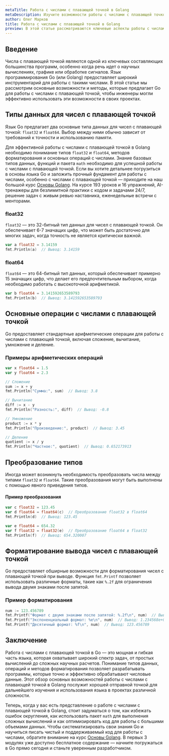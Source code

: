 ```yaml
---
metaTitle: Работа с числами с плавающей точкой в Golang
metaDescription: Изучите возможности работы с числами с плавающей точкой в Go включая основные типы данных такие как float32 и float64 методы форматирования и основные операции с числами
author: Олег Марков
title: Работа с числами с плавающей точкой в Golang
preview: В этой статье рассматриваются ключевые аспекты работы с числами с плавающей точкой в языке программирования Go включая типы данных и форматирование
---
```


## Введение

Числа с плавающей точкой являются одной из ключевых составляющих большинства программ, особенно когда речь идет о научных вычислениях, графике или обработке сигналов. Язык программирования Go (или Golang) предоставляет широкий инструментарий для работы с такими числами. В этой статье мы рассмотрим основные возможности и методы, которые предлагает Go для работы с числами с плавающей точкой, чтобы инженеры могли эффективно использовать эти возможности в своих проектах.

## Типы данных для чисел с плавающей точкой

Язык Go предлагает два основные типа данных для чисел с плавающей точкой: `float32` и `float64`. Выбор между ними обычно зависит от требований к точности и использованию памяти.

Для эффективной работы с числами с плавающей точкой в Golang необходимо понимание типов `float32` и `float64`, методов форматирования и основных операций с числами. Знание базовых типов данных, функций и пакета `math` необходимо для успешной работы с числами с плавающей точкой. Если вы хотите детальнее погрузиться в основы языка Go и заложить прочный фундамент для работы с числами, особенно с числами с плавающей точкой — приходите на наш большой курс [Основы Golang](https://purpleschool.ru/course/go-basics?utm_source=knowledgebase&utm_medium=text&utm_campaign=rabota-s-chislami-s-plavayushchey-tochkoy-v-golang). На курсе 193 уроков и 16 упражнений, AI-тренажеры для безлимитной практики с кодом и задачами 24/7, решение задач с живым ревью наставника, еженедельные встречи с менторами.

### float32

`float32` — это 32-битный тип данных для чисел с плавающей точкой. Он обеспечивает 6-7 значащих цифр, что может быть достаточно для многих задач, когда точность не является критически важной.

```go
var a float32 = 3.14159
fmt.Println(a)  // Вывод: 3.14159
```

### float64

`float64` — это 64-битный тип данных, который обеспечивает примерно 15 значащих цифр, что делает его предпочтительным выбором, когда необходимо работать с высокоточной арифметикой.

```go
var b float64 = 3.141592653589793
fmt.Println(b)  // Вывод: 3.141592653589793
```

## Основные операции с числами с плавающей точкой

Go предоставляет стандартные арифметические операции для работы с числами с плавающей точкой, включая сложение, вычитание, умножение и деление.

### Примеры арифметических операций

```go
var x float64 = 1.5
var y float64 = 2.3

// Сложение
sum := x + y
fmt.Println("Сумма:", sum)  // Вывод: 3.8

// Вычитание
diff := x - y
fmt.Println("Разность:", diff)  // Вывод: -0.8

// Умножение
product := x * y
fmt.Println("Произведение:", product)  // Вывод: 3.45

// Деление
quotient := x / y
fmt.Println("Частное:", quotient)  // Вывод: 0.652173913
```

## Преобразование типов

Иногда может возникнуть необходимость преобразовать числа между типами `float32` и `float64`. Такие преобразования могут быть выполнены с помощью явного приведения типов.

#### Пример преобразования

```go
var c float32 = 123.45
var d float64 = float64(c)  // Преобразование float32 в float64
fmt.Println(d)  // Вывод: 123.45

var e float64 = 654.32
var f float32 = float32(e)  // Преобразование float64 в float32
fmt.Println(f)  // Вывод: 654.320007
```

## Форматирование вывода чисел с плавающей точкой

Go предоставляет обширные возможности для форматирования чисел с плавающей точкой при выводе. Функция `fmt.Printf` позволяет использовать различные форматы, такие как `%.2f` для ограничения вывода двумя знаками после запятой.

### Пример форматирования

```go
num := 123.456789
fmt.Printf("Формат с двумя знаками после запятой: %.2f\n", num)  // Вывод: 123.46
fmt.Printf("Экспоненциальный формат: %e\n", num)  // Вывод: 1.234568e+02
fmt.Printf("Десятичный формат: %f\n", num)  // Вывод: 123.456789
```

## Заключение

Работа с числами с плавающей точкой в Go — это мощная и гибкая часть языка, которая охватывает широкий спектр задач, от простых вычислений до сложных научных расчетов. Понимание типов данных, операций и методов форматирования позволяет разрабатывать программы, которые точно и эффективно обрабатывают числовые данные. Этот обзор основных возможностей работы с числами с плавающей точкой в Golang послужит хорошей отправной точкой для дальнейшего изучения и использования языка в проектах различной сложности.

Теперь, когда у вас есть представление о работе с числами с плавающей точкой в Golang, стоит задуматься о том, как избежать ошибок округления, как использовать пакет `math` для выполнения сложных вычислений и как оптимизировать код для работы с большими объемами данных. Чтобы систематизировать свои знания Go и научиться писать чистый и поддерживаемый код для работы с числами, обратите внимание на курс [Основы Golang](https://purpleschool.ru/course/go-basics?utm_source=knowledgebase&utm_medium=text&utm_campaign=rabota-s-chislami-s-plavayushchey-tochkoy-v-golang). В первых 3 модулях уже доступно бесплатное содержание — начните погружаться в Go прямо сегодня и станьте уверенным разработчиком.
